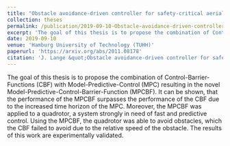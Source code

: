 ```yaml
---
title: "Obstacle avoidance-driven controller for safety-critical aerial robots"
collection: theses
permalink: /publication/2019-09-10-Obstacle-avoidance-driven-controller-for-safety-critical-aerial-robots
excerpt: 'The goal of this thesis is to propose the combination of Control-Barrier-Functions (CBF) with Model-Predictive-Control (MPC) resulting in the novel Model-Predictive-Control-Barrier-Function (MPCBF). It can be shown, that the performance of the MPCBF surpasses the performance of the CBF due to the increased time horizon of the MPC. Moreover, the MPCBF was applied to a quadrotor, a system strongly in need of fast and predictive control. Using the MPCBF, the quadrotor was able to avoid obstacles, which the CBF failed to avoid due to the relative speed of the obstacle. The results of this work are experimentally validated.'
date: 2019-09-10
venue: 'Hamburg University of Technology (TUHH)'
paperurl: 'https://arxiv.org/abs/2011.08178'
citation: 'J. Lange &quot;Obstacle avoidance-driven controller for safety-critical aerial robots&quot;, in <i>Hamburg University of Technology (TUHH)</i>, Sep. 2019, eprint: 2011.08178.'
---
```

The goal of this thesis is to propose the combination of Control-Barrier-Functions (CBF) with Model-Predictive-Control (MPC) resulting in the novel Model-Predictive-Control-Barrier-Function (MPCBF). It can be shown, that the performance of the MPCBF surpasses the performance of the CBF due to the increased time horizon of the MPC. Moreover, the MPCBF was applied to a quadrotor, a system strongly in need of fast and predictive control. Using the MPCBF, the quadrotor was able to avoid obstacles, which the CBF failed to avoid due to the relative speed of the obstacle. The results of this work are experimentally validated.
